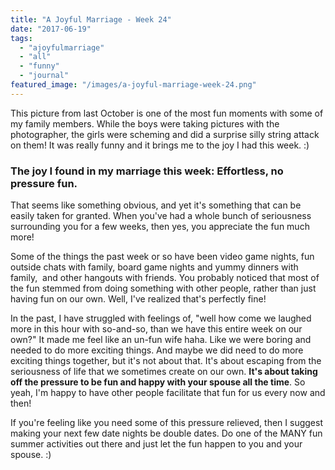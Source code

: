 ```yaml
---
title: "A Joyful Marriage - Week 24"
date: "2017-06-19"
tags:
  - "ajoyfulmarriage"
  - "all"
  - "funny"
  - "journal"
featured_image: "/images/a-joyful-marriage-week-24.png"
---
```


This picture from last October is one of the most fun moments with some of my family members. While the boys were taking pictures with the photographer, the girls were scheming and did a surprise silly string attack on them! It was really funny and it brings me to the joy I had this week. :)

### The joy I found in my marriage this week: Effortless, no pressure fun.

That seems like something obvious, and yet it's something that can be easily taken for granted. When you've had a whole bunch of seriousness surrounding you for a few weeks, then yes, you appreciate the fun much more!

Some of the things the past week or so have been video game nights, fun outside chats with family, board game nights and yummy dinners with family,  and other hangouts with friends. You probably noticed that most of the fun stemmed from doing something with other people, rather than just having fun on our own. Well, I've realized that's perfectly fine!

In the past, I have struggled with feelings of, "well how come we laughed more in this hour with so-and-so, than we have this entire week on our own?" It made me feel like an un-fun wife haha. Like we were boring and needed to do more exciting things. And maybe we did need to do more exciting things together, but it's not about that. It's about escaping from the seriousness of life that we sometimes create on our own. **It's about taking off the pressure to be fun and happy with your spouse all the time**. So yeah, I'm happy to have other people facilitate that fun for us every now and then!

If you're feeling like you need some of this pressure relieved, then I suggest making your next few date nights be double dates. Do one of the MANY fun summer activities out there and just let the fun happen to you and your spouse. :)
